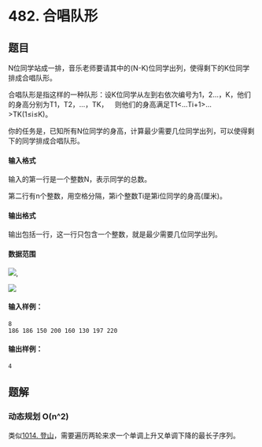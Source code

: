 # 482. 合唱队形

## 题目

N位同学站成一排，音乐老师要请其中的(N-K)位同学出列，使得剩下的K位同学排成合唱队形。     

合唱队形是指这样的一种队形：设K位同学从左到右依次编号为1，2…，K，他们的身高分别为T1，T2，…，TK，  则他们的身高满足T1<…<Ti>Ti+1>…>TK(1≤i≤K)。     

你的任务是，已知所有N位同学的身高，计算最少需要几位同学出列，可以使得剩下的同学排成合唱队形。

#### 输入格式

输入的第一行是一个整数N，表示同学的总数。

第二行有n个整数，用空格分隔，第i个整数Ti是第i位同学的身高(厘米)。

#### 输出格式

输出包括一行，这一行只包含一个整数，就是最少需要几位同学出列。

#### 数据范围

![](http://latex.codecogs.com/gif.latex?\\2%20\leq%20N%20\leq%20100),

![](http://latex.codecogs.com/gif.latex?\\130%20\leq%20T_i%20\leq%20230)

#### 输入样例：

```
8
186 186 150 200 160 130 197 220
```

#### 输出样例：

```
4
```

## 题解

### 动态规划 O(n^2)

类似[1014. 登山](https://github.com/shaqsnake/coding-practice/blob/master/src/acwing/1014/)，需要遍历两轮来求一个单调上升又单调下降的最长子序列。
